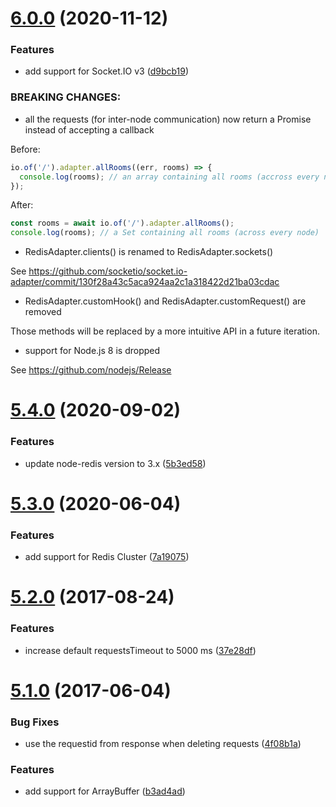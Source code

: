 # [6.0.0](https://github.com/socketio/socket.io-redis/compare/5.4.0...6.0.0) (2020-11-12)


### Features

* add support for Socket.IO v3 ([d9bcb19](https://github.com/socketio/socket.io-redis/commit/d9bcb1935940d7ad414ba7154de51cdc4a7d45b1))

### BREAKING CHANGES:

- all the requests (for inter-node communication) now return a Promise instead of accepting a callback

Before:

```js
io.of('/').adapter.allRooms((err, rooms) => {
  console.log(rooms); // an array containing all rooms (accross every node)
});
```

After:

```js
const rooms = await io.of('/').adapter.allRooms();
console.log(rooms); // a Set containing all rooms (across every node)
```

- RedisAdapter.clients() is renamed to RedisAdapter.sockets()

See https://github.com/socketio/socket.io-adapter/commit/130f28a43c5aca924aa2c1a318422d21ba03cdac

- RedisAdapter.customHook() and RedisAdapter.customRequest() are removed

Those methods will be replaced by a more intuitive API in a future iteration.

- support for Node.js 8 is dropped

See https://github.com/nodejs/Release



# [5.4.0](https://github.com/socketio/socket.io-redis/compare/5.3.0...5.4.0) (2020-09-02)


### Features

* update node-redis version to 3.x ([5b3ed58](https://github.com/socketio/socket.io-redis/commit/5b3ed5877acfdb35e4faa2f46f06a8032ff8b574))



# [5.3.0](https://github.com/socketio/socket.io-redis/compare/5.2.0...5.3.0) (2020-06-04)


### Features

* add support for Redis Cluster ([7a19075](https://github.com/socketio/socket.io-redis/commit/7a190755c01732d1335199732e7b0eb5a1fb1f9e))



# [5.2.0](https://github.com/socketio/socket.io-redis/compare/5.1.0...5.2.0) (2017-08-24)


### Features

* increase default requestsTimeout to 5000 ms ([37e28df](https://github.com/socketio/socket.io-redis/commit/37e28df54b0b8c71b4f8ea1766e56dc63fb26ba2))



# [5.1.0](https://github.com/socketio/socket.io-redis/compare/5.0.1...5.1.0) (2017-06-04)

### Bug Fixes

* use the requestid from response when deleting requests ([4f08b1a](https://github.com/socketio/socket.io-redis/commit/4f08b1ae7b3b9ee549349f1b95f5e3f3ff69d651))


### Features

* add support for ArrayBuffer ([b3ad4ad](https://github.com/socketio/socket.io-redis/commit/b3ad4ad28b225f1999d5dd709f2ea6d5674085f6))


